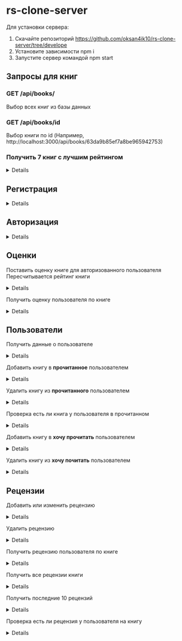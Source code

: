 # rs-clone-server

Для установки сервера:

1. Скачайте репозиторий https://github.com/oksan4ik10/rs-clone-server/tree/develope
2. Установите зависимоcти npm i
3. Запустите сервер командой npm start

## Запросы для книг

### GET /api/books/

Выбор всех книг из базы данных

### GET /api/books/id

Выбор книги по id (Например, http://localhost:3000/api/books/63da9b85ef7a8be965942753)

### Получить 7 книг с лучшим рейтингом <br>

<details>

- **URL**

  /api/books/best/list

- **Method:**

  `GET`

- **Headers:**
  None
- **URL Params**

  None

- **Query Params**

  None

- **Data Params**
  None

- **Success Response:**

  - **Code:** 200 CREATED <br />
    **Content:**
    ```json
    [
      {
        "raiting": 5,
        "_id": "63dbd4fe942b52bc2a107c35",
        "title": "Стрелок",
        "author": "Стивен Кинг",
        "img": "https://fantlab.ru/images/editions/big/310370?r=1619868610",
        "year": 1982,
        "desc": "Где-то на краю света стоит таинственная Черная Башня — воплощение всего Зла. Стрелок Роланд отправляется в путешествие, полное опасностей и нелегких решений, чтобы найти ее. Препятствует ему человек в черном, который должен раскрыть стрелку тайны мироздания, но только это потом... А сейчас предначертанный и сложный путь предстоит отпрыску великого рода Эльда...",
        "genre": "Ужасы"
      },
      {
        //...
      }
    ]
    ```

- **Error Response:**

  - **Code:** 500 <br />
    **Content:**

- **Notes:**

  None

</details>

## Регистрация

<details>

- **URL**

  /api/login

- **Method:**

  `POST`

- **Headers:**

  `'Content-Type': 'application/json'`

- **URL Params**

  None

- **Query Params**

  None

- **Data Params**

  ```typescript
    {
      name: string,
      email: string,
      password: string
    }
  ```

- **Success Response:**

  - **Code:** 200 CREATED <br />
    **Content:**
    ```json
    {
      "email": "1235@mail.ru",
      "password": "$2a$10$gnDxenM9579YTPQv5L7G1edPoPKITTHQSKm1bfoyjle0iAEQIycaO",
      "name": "admin",
      "img": "url",
      "books": [],
      "_id": "63dc3545eaf0ee58cae97a94",
      "__v": 0
    }
    ```

- **Error Response:**

  - **Code:** 409 <br />
    **Content:**

  ```json
  {
    "message": "Пользователь с таким email уже существует"
  }
  ```

- **Notes:**

  None

</details>

## Авторизация

<details>

- **URL**

  /api/auth

- **Method:**

  `POST`

- **Headers:**

  `'Content-Type': 'application/json'`

- **URL Params**

  None

- **Query Params**

  None

- **Data Params**

  ```typescript
    {
      email: string,
      password: string
    }
  ```

- **Success Response:**

  - **Code:** 200 CREATED <br />
    **Content:**
    ```json
    {
      "token": "Bearer eyJhbGciOiJIUzI1NiIsInR5cCI6IkpXVCJ9.eyJ1c2VySWQiOiI2M2RjMzU0NWVhZjBlZTU4Y2FlOTdhOTQiLCJpYXQiOjE2NzU0NjAzMjgsImV4cCI6MTY3NTQ2MzkyOH0.EcJOglI5SYuwcPQE5U6fN1Gjkn7XXEFZFSYZPf1ZFXo"
    }
    ```

- **Error Response:**

  - **Code:** 404 <br />
    **Content:**

  ```json
  {
    "message": "Пользователь с таким email не найден"
  }
  ```

  - **Code:** 401 <br />
    **Content:**

  ```json
  {
    "message": "Пароль не верный. Попробуйте снова"
  }
  ```

- **Notes:**

  None

</details>

## Оценки

Поставить оценку книге для авторизованного пользователя <br>
Пересчитывается рейтинг книги

<details>

- **URL**

  /api/grades

- **Method:**

  `POST`

- **Headers:**

  `'Content-Type': 'application/json'`
  `'Authorization': '${token}' `

- **URL Params**

  None

- **Query Params**

  None

- **Data Params**
  value - оценка для книги

  ```typescript
    {
      bookId: string,
      value: Number
    }
  ```

- **Success Response:**

  - **Code:** 200 CREATED <br />
    **Content:**
    ```json
    {
      "raiting": 5,
      "_id": "63dbd4fe942b52bc2a107c35",
      "title": "Стрелок",
      "author": "Стивен Кинг",
      "img": "https://fantlab.ru/images/editions/big/310370?r=1619868610",
      "year": 1982,
      "desc": "Где-то на краю света стоит таинственная Черная Башня — воплощение всего Зла. Стрелок Роланд отправляется в путешествие, полное опасностей и нелегких решений, чтобы найти ее. Препятствует ему человек в черном, который должен раскрыть стрелку тайны мироздания, но только это потом... А сейчас предначертанный и сложный путь предстоит отпрыску великого рода Эльда...",
      "genre": "Ужасы"
    }
    ```

- **Error Response:**

  - **Code:** 401 <br />
    **Content:**
    Unauthorized

- **Notes:**

  None

</details>

Получить оценку пользователя по книге <br>

<details>

- **URL**

  /api/grades/:bookId

- **Method:**

  `GET`

- **Headers:**

`'Content-Type': 'application/json'`

- **URL Params**

  bookId:string - id книги

- **Query Params**

  None

- **Data Params**

  ```typescript
    {
      userId: string,
    }
  ```

- **Success Response:**

  - **Code:** 200 CREATED <br />
    **Content:**
    ```json
    {
      "_id": "63deb8eff9151e79eb689963",
      "bookId": "63dbd4fe942b52bc2a107c35",
      "userId": "63de41cd9d58adb2022c92cf",
      "value": 7,
      "__v": 0
    }
    ```

- **Error Response:**

  - **Code:** 401 <br />
    **Content:**
    Unauthorized
    - **Code:** 404 <br />
      **Content:**
      ```json
      {
        "message": "Нет оценки"
      }
      ```

- **Notes:**

  None

</details>

## Пользователи

Получить данные о пользователе <br>

<details>

- **URL**

  /api/users/personal

- **Method:**

  `GET`

- **Headers:**

  `'Authorization': '${token}' `

- **URL Params**

  None

- **Query Params**

  None

- **Data Params**

  None

- **Success Response:**

  - **Code:** 200 CREATED <br />
    **Content:**
    ```json
    {
      "_id": "63de41cd9d58adb2022c92cf",
      "email": "12353@mail.ru",
      "password": "$2a$10$i1foqW7O20qLLBG0gsbSaeqz0duPBGljIqELRkgGiNM9Zo1PdfobS",
      "name": "Test test",
      "img": "https://www.murrayglass.com/wp-content/uploads/2020/10/avatar-scaled.jpeg",
      "books": ["63dbd4fe942b52bc2a107c35", "63dbd4fe942b52bc2a107c36"],
      "__v": 0
    }
    ```

- **Error Response:**

  - **Code:** 401 <br />
    **Content:**
    Unauthorized

- **Notes:**

  None

</details>

Добавить книгу в **прочитанное** пользователем<br>

<details>

- **URL**

  /api/users

- **Method:**

  `POST`

- **Headers:**

  `'Content-Type': 'application/json'`
  `'Authorization': '${token}' `

- **URL Params**

  None

- **Query Params**

  None

- **Data Params**

  ```typescript
    {
      bookId: string,
    }
  ```

- **Success Response:**

  - **Code:** 200 <br />
    **Content:**
    ```json
    {
      "modifiedCount": 1
    }
    ```

- **Error Response:**

  - **Code:** 401 <br />
    **Content:**
    Unauthorized

    - **Code:** 409 <br />
      **Content:**
      ```json
      {
        "message": "Книга уже есть в разделе 'Хочу почитать' "
      }
      ```

- **Notes:**

  modifiedCount - если книга уже была у пользователя, то вернется значение 0, иначе - 1

</details>

Удалить книгу из **прочитанного** пользователем<br>

<details>

- **URL**

  /api/users/delete

- **Method:**

  `POST`

- **Headers:**

  `'Content-Type': 'application/json'`
  `'Authorization': '${token}' `

- **URL Params**

  None

- **Query Params**

  None

- **Data Params**

  ```typescript
    {
      bookId: string,
    }
  ```

- **Success Response:**

  - **Code:** 200 <br />
    **Content:**
    ```json
    {
      "modifiedCount": 1
    }
    ```

- **Error Response:**

  - **Code:** 401 <br />
    **Content:**
    Unauthorized

- **Notes:**

  modifiedCount - если книги нет у пользователя, то вернется значение 0, иначе - 1

</details>

Проверка есть ли книга у пользователя в прочитанном <br>

<details>

- **URL**

  /api/users/books/:bookId

- **Method:**

  `GET`

- **Headers:**

  `'Authorization': '${token}' `

- **URL Params**

  bookId - идентификатор книги

- **Query Params**

  None

- **Data Params**

  None

- **Success Response:**

  - **Code:** 200 CREATED <br />
    **Content:**
    ```json
    {
      "status": true
    }
    ```

- **Error Response:**

  - **Code:** 401 <br />
    **Content:**
    Unauthorized

- **Notes:**

  "status": true - если книга есть у пользователя, false если нету

</details>

Добавить книгу в **хочу прочитать** пользователем<br>

<details>

- **URL**

  /api/users/booksLike

- **Method:**

  `POST`

- **Headers:**

  `'Content-Type': 'application/json'`
  `'Authorization': '${token}' `

- **URL Params**

  None

- **Query Params**

  None

- **Data Params**

  ```typescript
    {
      bookId: string,
    }
  ```

- **Success Response:**

  - **Code:** 200 <br />
    **Content:**
    ```json
    {
      "modifiedCount": 1
    }
    ```

- **Error Response:**

  - **Code:** 401 <br />
    **Content:**
    Unauthorized

    - **Code:** 409 <br />
      **Content:**
      ```json
      {
        "message": "Книга уже есть в разделе прочитанное "
      }
      ```

- **Notes:**

  modifiedCount - если книга уже была у пользователя, то вернется значение 0, иначе - 1

</details>

Удалить книгу из **хочу почитать** пользователем<br>

<details>

- **URL**

  /api/users/booksLike/delete

- **Method:**

  `POST`

- **Headers:**

  `'Content-Type': 'application/json'`
  `'Authorization': '${token}' `

- **URL Params**

  None

- **Query Params**

  None

- **Data Params**

  ```typescript
    {
      bookId: string,
    }
  ```

- **Success Response:**

  - **Code:** 200 <br />
    **Content:**
    ```json
    {
      "modifiedCount": 1
    }
    ```

- **Error Response:**

  - **Code:** 401 <br />
    **Content:**
    Unauthorized

- **Notes:**

  modifiedCount - если в избранном книги нет у пользователя, то вернется значение 0, иначе - 1

</details>

## Рецензии

Добавить или изменить рецензию

<details>

- **URL**

  /api/reviews

- **Method:**

  `POST`

- **Headers:**

  `'Content-Type': 'application/json'`
  `'Authorization': '${token}' `

- **URL Params**

  None

- **Query Params**

  None

- **Data Params**

  ```typescript
    {
      "bookId": string,
      "text": string
    }
  ```

- **Success Response:**

  - **Code:** 200 <br />
    **Content:**
    ```json
    {
      "bookId": "63dbd4fe942b52bc2a107c35",
      "userImg": "https://www.murrayglass.com/wp-content/uploads/2020/10/avatar-scaled.jpeg",
      "userName": "admin",
      "userId": "63dfbf89025b6e369e73986c",
      "text": "Я прочитала книгу за три дня. Возможно, сыграло то, что друзья давали очень восторженные отзывы, или предисловие автора вызвало такой жгучий интерес, но я ни о чем думать не могла, кроме книги, пока читала. Жутко интересно что будет дальше)",
      "date": "2023-02-06T23:49:27.429Z",
      "_id": "63e193d5b37e7a1f250fff82",
      "__v": 0
    }
    ```

- **Error Response:**

  - **Code:** 401 <br />
    **Content:**
    Unauthorized

- **Notes:**

  Если пользователь попытается добавить еще одну рецензию на книгу, то данные перезапишутся

</details>

Удалить рецензию

<details>

- **URL**

  /api/reviews/:reviewId

- **Method:**

  `DELETE`

- **Headers:**

  `'Authorization': '${token}' `

- **URL Params**

  reviewId:string - id рецензии

- **Query Params**

  None

- **Data Params**
  None

- **Success Response:**

  - **Code:** 200 <br />
    **Content:**
    ```json
    {
      "success": true
    }
    ```

- **Error Response:**

  - **Code:** 401 <br />
    **Content:**
    Unauthorized
  - **Code:** 404 <br />
    **Content:**
    ```json
    {
      "success": false,
      "message": "Книга с таким id не найдена"
    }
    ```

- **Notes:**
404 возможно не понадобится
</details>

Получить рецензию пользователя по книге <br>

<details>

- **URL**

  /api/reviews/user/:bookId

- **Method:**

  `GET`

- **Headers:**

  `'Authorization': '${token}' `

- **URL Params**

  bookId - идентификатор книги

- **Query Params**

  None

- **Data Params**

  None

- **Success Response:**

  - **Code:** 200 CREATED <br />
    **Content:**
    ```json
    {
      "_id": "63dfc79f143594051e3c7cf5",
      "bookId": "63dbd4fe942b52bc2a107c35",
      "userId": "63dfbf89025b6e369e73986c",
      "text": "Хотя я читал «Властелина» в 1966 и 1967 годах, я все же воздерживался от того, чтобы писать самому. Я сразу проникся (чистосердечно и искренне) размахом воображения Толкиена – честолюбивыми замыслами его книги, – но мне хотелось писать свое, и если бы я начал писать тогда, я написал бы не свою, а его историю. А это, как любил говорить покойный Ловкий Дик Никсон, было бы в корне неправильно. Благодаря мистеру Толкиену двадцатый век получил свою необходимую порцию магов и эльфов.",
      "date": "2023-02-05T15:13:31.781Z",
      "__v": 0
    }
    ```

- **Error Response:**

  - **Code:** 401 <br />
    **Content:**
    Unauthorized

- **Notes:**

  None
  </details>

Получить все рецензии книги <br>

<details>

- **URL**

  /api/reviews/book/:bookId

- **Method:**

  `GET`

- **Headers:**

None

- **URL Params**

  bookId - идентификатор книги

- **Query Params**

  None

- **Data Params**

  None

- **Success Response:**

  - **Code:** 200 CREATED <br />
    **Content:**
    ```json
    [
      {
          "bookId": "63dbd4fe942b52bc2a107c35",
          "userImg": "https://www.murrayglass.com/wp-content/uploads/2020/10/avatar-scaled.jpeg",
          "userName": "admin",
          "userId": "63dfbf89025b6e369e73986c",
          "text": "Я прочитала книгу за три дня. Возможно, сыграло то, что друзья давали очень восторженные отзывы, или предисловие автора вызвало такой жгучий интерес, но я ни о чем думать не могла, кроме книги, пока читала. Жутко интересно что будет дальше)",
          "date": "2023-02-06T23:49:27.429Z",
          "_id": "63e193d5b37e7a1f250fff82",
          "__v": 0
      },
    {...}
    ]
    ```

- **Error Response:**
  None

- **Notes:**

  None
  </details>

  Получить последние 10 рецензий <br>

<details>

- **URL**

  /api/reviews/last

- **Method:**

  `GET`

- **Headers:**

None

- **URL Params**

  None

- **Query Params**

  None

- **Data Params**

  None

- **Success Response:**

  - **Code:** 200 CREATED <br />
    **Content:**
    ```json
    [
      {
          "bookId": "63dbd4fe942b52bc2a107c35",
          "userImg": "https://www.murrayglass.com/wp-content/uploads/2020/10/avatar-scaled.jpeg",
          "userName": "admin",
          "userId": "63dfbf89025b6e369e73986c",
          "text": "Я прочитала книгу за три дня. Возможно, сыграло то, что друзья давали очень восторженные отзывы, или предисловие автора вызвало такой жгучий интерес, но я ни о чем думать не могла, кроме книги, пока читала. Жутко интересно что будет дальше)",
          "date": "2023-02-06T23:49:27.429Z",
          "_id": "63e193d5b37e7a1f250fff82",
          "__v": 0
      },
    {...}
    ]
    ```

- **Error Response:**
  None

- **Notes:**

  None
  </details>

  Проверка есть ли рецензия у пользователя на книгу <br>

<details>

- **URL**

  /api/reviews/check/:bookId

- **Method:**

  `GET`

- **Headers:**

  `'Authorization': '${token}' `

- **URL Params**

  bookId - идентификатор книги

- **Query Params**

  None

- **Data Params**

  None

- **Success Response:**

  - **Code:** 200 CREATED <br />
    **Content:**
    ```json
    {
      "status": true
    }
    ```

- **Error Response:**

  - **Code:** 401 <br />
    **Content:**
    Unauthorized

- **Notes:**

  "status": true - если рецензия есть у пользователя, false если нету

</details>
